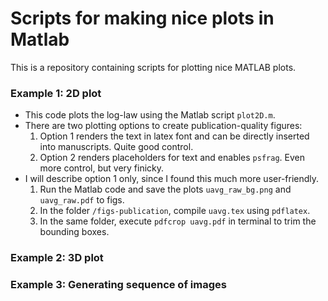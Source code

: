 # Scripts for making nice plots in Matlab
This is a repository containing scripts for plotting nice MATLAB plots.

### Example 1: 2D plot
* This code plots the log-law using the Matlab script `plot2D.m`.
* There are two plotting options to create publication-quality figures:
  1. Option 1 renders the text in latex font and can be directly inserted into manuscripts. Quite good control.
  2. Option 2 renders placeholders for text and enables `psfrag`. Even more control, but very finicky.
* I will describe option 1 only, since I found this much more user-friendly. 
  1. Run the Matlab code and save the plots `uavg_raw_bg.png` and `uavg_raw.pdf` to figs.
  2. In the folder `/figs-publication`, compile `uavg.tex` using `pdflatex`.
  3. In the same folder, execute `pdfcrop uavg.pdf` in terminal to trim the bounding boxes.

### Example 2: 3D plot

### Example 3: Generating sequence of images
